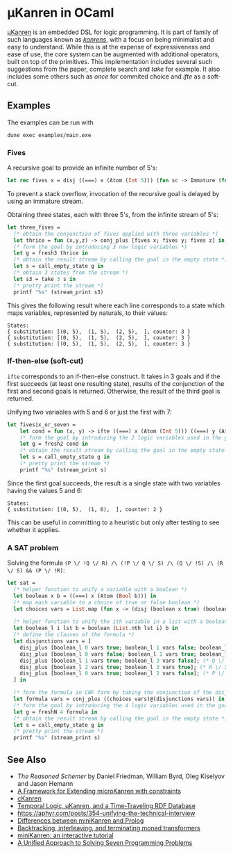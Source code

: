 # µKanren in OCaml
 
[µKanren](http://webyrd.net/scheme-2013/papers/HemannMuKanren2013.pdf) is an embedded DSL for logic programming. It is part of family of such languages known as [*kanrens*](http://minikanren.org), with a focus on being minimalist and easy to understand. While this is at the expense of expressiveness and ease of use, the core system can be augmented with additional operators, built on top of the primitives. This implementation includes several such suggestions from the paper, complete search and *take* for example. It also includes some others such as *once* for commited choice and *ifte* as a soft-cut.


## Examples

The examples can be run with 
```
dune exec examples/main.exe
```

### Fives

A recursive goal to provide an infinite number of 5's:
```OCaml
let rec fives x = disj ((===) x (Atom (Int 5))) (fun sc -> Immature (fun () -> fives x sc))
```
To prevent a stack overflow, invocation of the recursive goal is delayed by using an immature stream.

Obtaining three states, each with three 5's, from the infinite stream of 5's:
```OCaml
let three_fives = 
  (* obtain the conjunction of fives applied with three variables *)
  let thrice = fun (x,y,z) -> conj_plus [fives x; fives y; fives z] in
  (* form the goal by introducing 3 new logic variables *)
  let g = fresh3 thrice in
  (* obtain the result stream by calling the goal in the empty state *)
  let s = call_empty_state g in
  (* obtain 3 states from the stream *)
  let s3 = take 3 s in
  (* pretty print the stream *)
  printf "%s" (stream_print s3)
```

This gives the following result where each line corresponds to a state which maps variables, represented by naturals, to their values:
```
States:
{ substitution: [(0, 5),  (1, 5),  (2, 5),  ], counter: 3 }
{ substitution: [(0, 5),  (1, 5),  (2, 5),  ], counter: 3 }
{ substitution: [(0, 5),  (1, 5),  (2, 5),  ], counter: 3 }
```

### If-then-else (soft-cut)
`ifte` corresponds to an if-then-else construct. It takes in 3 goals and if the first succeeds (at least one resulting state), results of the conjunction of the first and second goals is returned. Otherwise, the result of the third goal is returned.

Unifying two variables with 5 and 6 or just the first with 7: 
```OCaml
let fivesix_or_seven = 
    let cond = fun (x, y) -> ifte ((===) x (Atom (Int 5))) ((===) y (Atom (Int 6))) ((===) x (Atom (Int 7))) in
    (* form the goal by introducing the 2 logic variables used in the goal *)
    let g = fresh2 cond in
    (* obtain the result stream by calling the goal in the empty state *)
    let s = call_empty_state g in
    (* pretty print the stream *)
    printf "%s" (stream_print s)
```

Since the first goal succeeds, the result is a single state with two variables having the values 5 and 6:
```
States:
{ substitution: [(0, 5),  (1, 6),  ], counter: 2 }
```

This can be useful in committing to a heuristic but only after testing to see whether it applies.

### A SAT problem

Solving the formula `(P \/ !Q \/ R) /\ (!P \/ Q \/ S) /\ (Q \/ !S) /\ (R \/ S) && (P \/ !R)`:
```OCaml
let sat = 
  (* helper function to unify a variable with a boolean *)
  let boolean x b = ((===) x (Atom (Bool b))) in  
  (* map each variable to a choice of true or false boolean *) 
  let choices vars = List.map (fun x -> (disj (boolean x true) (boolean x false))) vars in 
  
  (* helper function to unify the ith variable in a list with a boolean *)
  let boolean_l i lst b = boolean (List.nth lst i) b in
  (* define the clauses of the formula *)
  let disjunctions vars = [
    disj_plus [boolean_l 0 vars true; boolean_l 1 vars false; boolean_l 2 vars true]; (* P \/ !Q \/ R*) 
    disj_plus [boolean_l 0 vars false; boolean_l 1 vars true; boolean_l 3 vars true]; (* !P \/ Q \/ S *)
    disj_plus [boolean_l 1 vars true; boolean_l 3 vars false]; (* Q \/ !S *)
    disj_plus [boolean_l 2 vars true; boolean_l 3 vars true]; (* R \/ S *)
    disj_plus [boolean_l 0 vars true; boolean_l 2 vars false]; (* P \/ !R *)
  ] in

  (* form the formula in CNF form by taking the conjunction of the disjunctions of the choices and disjunctions *)
  let formula vars = conj_plus ((choices vars)@(disjunctions vars)) in
  (* form the goal by introducing the 4 logic variables used in the goal *)
  let g = freshN 4 formula in
  (* obtain the result stream by calling the goal in the empty state *)
  let s = call_empty_state g in
  (* pretty print the stream *)
  printf "%s" (stream_print s)
```

## See Also
- *The Reasoned Schemer* by Daniel Friedman, William Byrd, Oleg Kiselyov and Jason Hemann
- [A Framework for Extending microKanren with constraints](https://arxiv.org/pdf/1701.00633.pdf)
- [cKanren](http://citeseerx.ist.psu.edu/viewdoc/download;jsessionid=49F95FE0FF32701C1FDA65333597DE1C?doi=10.1.1.231.3635&rep=rep1&type=pdf)
- [Temporal Logic, μKanren, and a Time-Traveling RDF Database](http://www.schemeworkshop.org/2018/Rudavsky-Brody.pdf)
- https://aphyr.com/posts/354-unifying-the-technical-interview
- [Differences between miniKanren and Prolog](http://minikanren.org/minikanren-and-prolog.html)
- [Backtracking, interleaving, and terminating monad transformers](https://dl.acm.org/doi/10.1145/1086365.1086390)
- [miniKanren: an interactive tutorial](http://io.livecode.ch/learn/webyrd/webmk)
- [A Unified Approach to Solving Seven Programming Problems](http://io.livecode.ch/learn/gregr/icfp2017-artifact-auas7pp)

